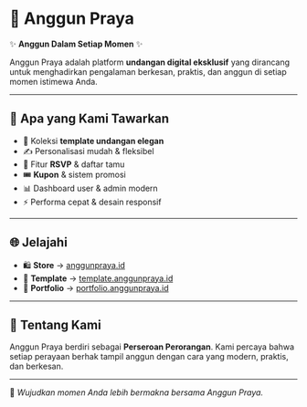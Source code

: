 # 🌸 Anggun Praya

✨ **Anggun Dalam Setiap Momen** ✨

Anggun Praya adalah platform **undangan digital eksklusif** yang dirancang untuk menghadirkan pengalaman berkesan, praktis, dan anggun di setiap momen istimewa Anda.

---

## 🎨 Apa yang Kami Tawarkan

- 🌟 Koleksi **template undangan elegan**
- ✍️ Personalisasi mudah & fleksibel
- 💌 Fitur **RSVP** & daftar tamu
- 🎟️ **Kupon** & sistem promosi
- 📊 Dashboard user & admin modern
- ⚡ Performa cepat & desain responsif

---

## 🌐 Jelajahi

- 🛍️ **Store** → [anggunpraya.id](https://anggunpraya.id)
- 🎨 **Template** → [template.anggunpraya.id](https://template.anggunpraya.id)
- 📸 **Portfolio** → [portfolio.anggunpraya.id](https://portfolio.anggunpraya.id)

---

## 📖 Tentang Kami

Anggun Praya berdiri sebagai **Perseroan Perorangan**.
Kami percaya bahwa setiap perayaan berhak tampil anggun dengan cara yang modern, praktis, dan berkesan.

---

💌 *Wujudkan momen Anda lebih bermakna bersama Anggun Praya.*
